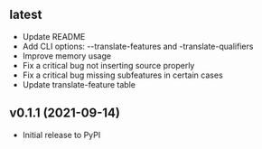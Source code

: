 ## latest
* Update README
* Add CLI options: --translate-features and -translate-qualifiers
* Improve memory usage
* Fix a critical bug not inserting source properly
* Fix a critical bug missing subfeatures in certain cases
* Update translate-feature table

## v0.1.1 (2021-09-14)
* Initial release to PyPI